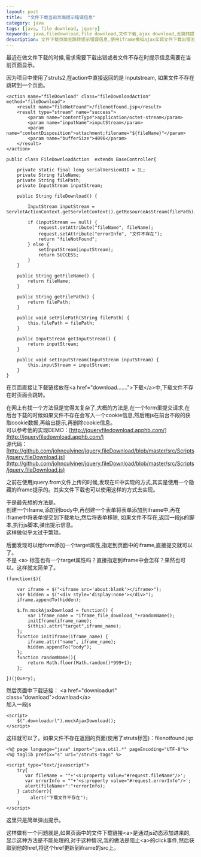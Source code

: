 ```yaml
---
layout: post
title:  "文件下载当前页面提示错误信息"
category: java
tags: [java, file download, jquery]
keywords: java,filedownload,file download,文件下载,ajax download,无跳转提示
description: 文件下载页面无跳转提示错误信息,使用iframe模拟ajax实现文件下载出错无跳转提示。
---
```


最近在做文件下载的时候,需求需要下载出错或者文件不存在时提示信息需要在当前页面显示。  

因为项目中使用了struts2,在action中直接返回的是 Inputstream, 如果文件不存在跳转到一个页面。  

	<action name="fileDownload" class="fileDownloadAction" method="fileDownload">
		<result name="fileNotFound">/filenotfound.jsp</result>
		<result type="stream" name="success">  
			<param name="contentType">application/octet-stream</param>  
			<param name="inputName">inputStream</param>  
			<param name="contentDisposition">attachment;filename="${fileName}"</param>  
			<param name="bufferSize">4096</param>
		</result>  
	</action>
  
	public class FileDownloadAction  extends BaseController{
		
		private static final long serialVersionUID = 1L;
		private String fileName;
		private String filePath;
		private InputStream inputStream;

		public String fileDownload() {
			
			InputStream inputStream = ServletActionContext.getServletContext().getResourceAsStream(filePath);
			
			if (inputStream == null) {
				request.setAttribute("fileName", fileName);
				request.setAttribute("errorInfo", "文件不存在");
				return "fileNotFound";
			} else {
				setInputStream(inputStream);
				return SUCCESS;
			}
		}
		
		public String getFileName() {
			return fileName;
		}
		
		public String getFilePath() {
			return filePath;
		}

		public void setFilePath(String filePath) {
			this.filePath = filePath;
		}

		public InputStream getInputStream() {
			return inputStream;
		}

		public void setInputStream(InputStream inputStream) {
			this.inputStream = inputStream;
		}
	}

在页面直接让下载链接放在\<a href="download......."\>下载\</a\>中,下载文件不存在时页面会跳转。  

在网上有找一个方法但是觉得太复杂了,大概的方法是,在一个form里提交请求,在后台下载的时候如果文件不存在会写入一个cookie信息,然后用js在前台不段的获取cookie数据,再给出提示,再删除cookie信息。  
可以参考他的实现DEMO：[http://jqueryfiledownload.apphb.com/](http://jqueryfiledownload.apphb.com/)    
源代码：[http://github.com/johnculviner/jquery.fileDownload/blob/master/src/Scripts/jquery.fileDownload.js](http://github.com/johnculviner/jquery.fileDownload/blob/master/src/Scripts/jquery.fileDownload.js)  

之前在使用jquery.from文件上传的时候,发现在IE中实现的方式,其实是使用一个隐藏的iframe提示的。其实文件下载也可以使用这样的方式去实现。  

于是最先想的方法是。  
创建一个iframe,添加到body中,再创建一个表单将表单添加到iframe中,再在iframe中将表单提交到下载地址,然后将表单移除,
如果文件不存在,返回一段js的脚本,执行js脚本,弹出提示信息。  
这样做似乎太过于繁琐。  

后面发现可以给form添加一个target属性,指定到页面中的iframe,直接提交就可以了。  
不是 \<a\> 标签也有一个target属性吗？直接指定到iframe中会怎样？果然也可以。这样就太简单了。  

	(function($){  
		
		var iframe = $("<iframe src='about:blank'></iframe>");
		var hidden = $("<div style='display:none'></div>");
		iframe.appendTo(hidden);
		
		$.fn.mockAjaxDownload = function() {
			var iframe_name = "iframe_file_download_"+randomName();
			initIframe(iframe_name);
			$(this).attr("target",iframe_name);
		}; 
		function initIframe(iframe_name) {    
			iframe.attr("name", iframe_name);
			hidden.appendTo("body");
		}; 
		function randomName(){
			return Math.floor(Math.random()*999+1);
		};
		
	})(jQuery);

然后页面中下载链接：
\<a href="downloadurl" class="download"\>download\</a\>  
加入一段js

	<script>
		$(".downloadurl").mockAjaxDownload();
	</script>

这样就可以了。如果文件不存在返回的页面(使用了struts标签)：filenotfound.jsp  

	<%@ page language="java" import="java.util.*" pageEncoding="UTF-8"%>
	<%@ taglib prefix="s" uri="/struts-tags" %>

	<script type="text/javascript">
		try{
		   var fileName = ""+'<s:property value="#request.fileName"/>';
		   var errorInfo = ""+'<s:property value="#request.errorInfo"/>';
		   alert(fileName+":"+errorInfo);
		} catch(err){
			 alert("下载文件不存在");
		}
	</script>

这里只是简单弹出提示。  

这样做有一个问题就是,如果页面中的文件下载链接\<a\>是通过js动态添加进来的,显示这种方法是不能处理的,对于这种情况,我的做法是阻止\<a\>的click事件,然后获取到他的href,将这个href更新到iframe的src上。







